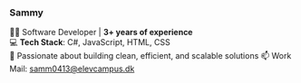 ### Sammy  
👨‍💻 Software Developer | **3+ years of experience**  
💻 **Tech Stack**: C#, JavaScript, HTML, CSS  
🌱 Passionate about building clean, efficient, and scalable solutions
📫 Work Mail: samm0413@elevcampus.dk
